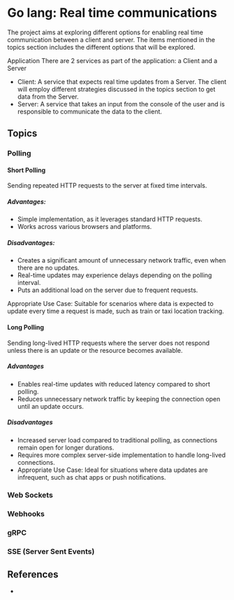 # Go lang: Real time communications

The project aims at exploring different options for enabling real time communication between a client and server. 
The items mentioned in the topics section includes the different options that will be explored.

Application
There are 2 services as part of the application: a Client and a Server
- Client: A service that expects real time updates from a Server. The client will employ different strategies discussed in the topics section to get data from the Server.
- Server: A service that takes an input from the console of the user and is responsible to communicate the data to the client.

## Topics

### Polling

#### Short Polling
Sending repeated HTTP requests to the server at fixed time intervals.

##### Advantages:

- Simple implementation, as it leverages standard HTTP requests.
- Works across various browsers and platforms.

##### Disadvantages:

- Creates a significant amount of unnecessary network traffic, even when there are no updates.
- Real-time updates may experience delays depending on the polling interval.
- Puts an additional load on the server due to frequent requests.

Appropriate Use Case: Suitable for scenarios where data is expected to update every time a request is made, such as train or taxi location tracking.

#### Long Polling
Sending long-lived HTTP requests where the server does not respond unless there is an update or the resource becomes available.

##### Advantages

- Enables real-time updates with reduced latency compared to short polling.
- Reduces unnecessary network traffic by keeping the connection open until an update occurs.

##### Disadvantages

- Increased server load compared to traditional polling, as connections remain open for longer durations.
- Requires more complex server-side implementation to handle long-lived connections.
- Appropriate Use Case: Ideal for situations where data updates are infrequent, such as chat apps or push notifications.

### Web Sockets


### Webhooks

### gRPC 

### SSE (Server Sent Events)

## References
- 